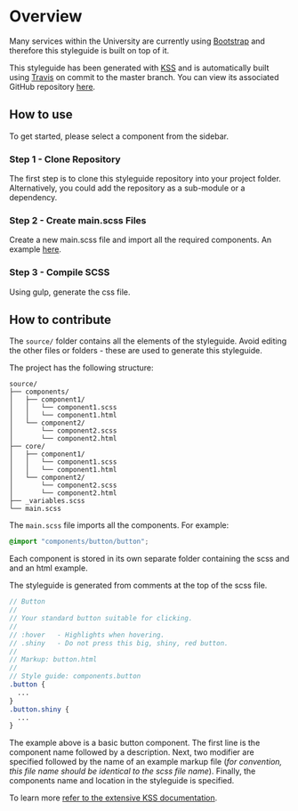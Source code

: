 # Overview

Many services within the University are currently using [Bootstrap](https://github.com/twbs/bootstrap) and therefore this styleguide is built on top of it.

This styleguide has been generated with [KSS](https://github.com/kss-node/kss-node) and is automatically built using [Travis](http://travisci.org) on commit to the master branch. You can view its associated GitHub repository [here](https://github.com/University-of-Portsmouth/styleguide).

## How to use

To get started, please select a component from the sidebar.

### Step 1 - Clone Repository

The first step is to clone this styleguide repository into your project folder. Alternatively, you could add the repository as a sub-module or a dependency.

### Step 2 - Create main.scss Files

Create a new main.scss file and import all the required components. An example [here](https://github.com/University-of-Portsmouth/myport/blob/master/source/main.scss).

### Step 3 - Compile SCSS

Using gulp, generate the css file.

## How to contribute

The `source/` folder contains all the elements of the styleguide. Avoid editing the other files or folders - these are used to generate this styleguide.

The project has the following structure:

```
source/
├── components/
│   ├── component1/
│   │   └── component1.scss
│   │   └── component1.html
│   └── component2/
│       └── component2.scss
│       └── component2.html
├── core/
│   ├── component1/
│   │   └── component1.scss
│   │   └── component1.html
│   └── component2/
│       └── component2.scss
│       └── component2.html
├── _variables.scss
└── main.scss
```

The `main.scss` file imports all the components. For example:

```scss
@import "components/button/button";
```

Each component is stored in its own separate folder containing the scss and and an html example.

The styleguide is generated from comments at the top of the scss file.

```scss
// Button
//
// Your standard button suitable for clicking.
//
// :hover   - Highlights when hovering.
// .shiny   - Do not press this big, shiny, red button.
//
// Markup: button.html
//
// Style guide: components.button
.button {
  ...
}
.button.shiny {
  ...
}
```

The example above is a basic button component. The first line is the component name followed by a description. Next, two modifier are specified followed by the name of an example markup file (*for convention, this file name should be identical to the scss file name*). Finally, the components name and location in the styleguide is specified.

To learn more [refer to the extensive KSS documentation](https://github.com/kss-node/kss/blob/spec/SPEC.md).
